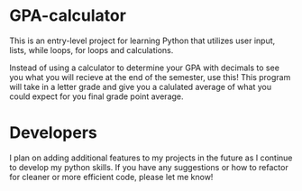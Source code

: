 # GPA-calculator
This is an entry-level project for learning Python that utilizes user input, lists, while loops, for loops and calculations.

Instead of using a calculator to determine your GPA with decimals to see you what you will recieve at the end of the semester, use this!  This program will take in a letter grade and give you a calulated average of what you could expect for you final grade point average.

# Developers
I plan on adding additional features to my projects in the future as I continue to develop my python skills.  If you have any suggestions or how to refactor for cleaner or more efficient code, please let me know!
